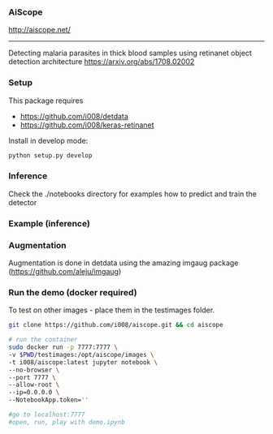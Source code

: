 ### AiScope
http://aiscope.net/

------------------

Detecting malaria parasites in thick blood samples using retinanet object detection architecture
https://arxiv.org/abs/1708.02002

### Setup

This package requires
- https://github.com/i008/detdata
- https://github.com/i008/keras-retinanet

Install in develop mode:
```bash
python setup.py develop
```

### Inference

Check the ./notebooks directory for examples how to predict and train the detector


### Example (inference)
<!-- <img src="ims/example_detection.png" width="750"> -->


### Augmentation

Augmentation is done in detdata using the amazing imgaug package (https://github.com/aleju/imgaug)

<!-- <img src="ims/augment.png" width="750"> -->

### Run the demo (docker required)

To test on other images - place them in the testimages folder.

```bash
git clone https://github.com/i008/aiscope.git && cd aiscope

# run the container
sudo docker run -p 7777:7777 \
-v $PWD/testimages:/opt/aiscope/images \
-t i008/aiscope:latest jupyter notebook \
--no-browser \
--port 7777 \
--allow-root \
--ip=0.0.0.0 \
--NotebookApp.token=''

#go to localhost:7777
#open, run, play with demo.ipynb

```
